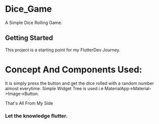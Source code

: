 # Dice_Game

A Simple Dice Rolling Game.

## Getting Started

This project is a starting point for my FlutterDev Journey.

# Concept And Components Used:
It is simply press the button and get the dice rolled with a random number almost everytime.
Simple Widget Tree is used i.e MaterialApp->Material->Image->Button.

That's All From My Side 
### Let the knowledge flutter.
